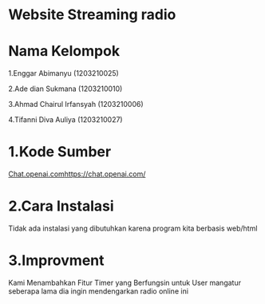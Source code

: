 # Website Streaming radio
# Nama Kelompok
1.Enggar Abimanyu (1203210025)

2.Ade dian Sukmana (1203210010)

3.Ahmad Chairul Irfansyah (1203210006)

4.Tifanni Diva Auliya (1203210027)

# 1.Kode Sumber
[Chat.openai.com](https://chat.openai.com/)https://chat.openai.com/

# 2.Cara Instalasi
Tidak ada instalasi yang dibutuhkan karena program kita berbasis web/html

# 3.Improvment
Kami Menambahkan Fitur Timer yang Berfungsin untuk User mangatur seberapa lama dia ingin mendengarkan radio online ini
